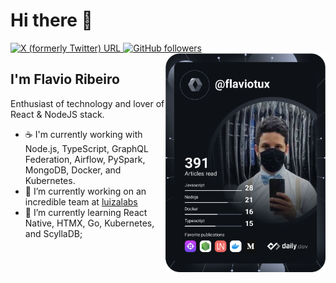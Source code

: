 # Hi there 👋

<div align="left">
  <a href="https://twitter.com/flaviotux_">
    <img alt="X (formerly Twitter) URL" src="https://img.shields.io/twitter/url?url=https%3A%2F%2Ftwitter.com%2Fflaviotux_">
  </a>
  <a href="https://github.com/flaviotux">
    <img alt="GitHub followers" src="https://img.shields.io/github/followers/flaviotux">
  </a>
  <a href="https://app.daily.dev/flaviotux">
    <img
      width="256"
      align="right"
      src="/devcard.svg"
      alt="Flávio Ribeiro's Dev Card"/>
  </a>
</div>

## I'm Flavio Ribeiro

Enthusiast of technology and lover of React & NodeJS stack.

- ☕️ I'm currently working with Node.js, TypeScript, GraphQL Federation, Airflow, PySpark, MongoDB, Docker, and Kubernetes.
- 🔭 I’m currently working on an incredible team at [luizalabs](https://www.linkedin.com/company/luizalabs)
- 🌱 I’m currently learning React Native, HTMX, Go, Kubernetes, and ScyllaDB;

